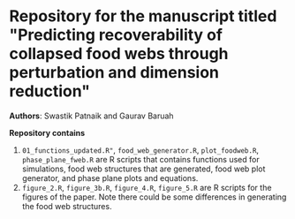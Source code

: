 # Repository for the manuscript titled "Predicting recoverability of collapsed food webs through perturbation and dimension reduction"

**Authors**: Swastik Patnaik and Gaurav Baruah


**Repository contains**

1. `01_functions_updated.R"`, `food_web_generator.R`, `plot_foodweb.R`, `phase_plane_fweb.R` are R scripts that contains functions used for simulations, food web structures that are generated, food web plot generator, and phase plane plots and equations.
2. `figure_2.R`, `figure_3b.R`, `figure_4.R`, `figure_5.R` are R scripts for the figures of the paper. Note there could be some differences in generating the food web structures.
